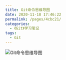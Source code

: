 ```yaml
---
title: Git命令思维导图
date: 2020-11-18 17:46:22
permalink: /pages/4cbc21/
categories:
  - 《Git》学习笔记
tags:
  - Git
---
```

![Git命令思维导图](/img/git.png)

